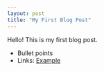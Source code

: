 ```yaml
---
layout: post
title: "My First Blog Post"
---
```


Hello! This is my first blog post.  

- Bullet points  
- Links: [Example](https://example.com)
